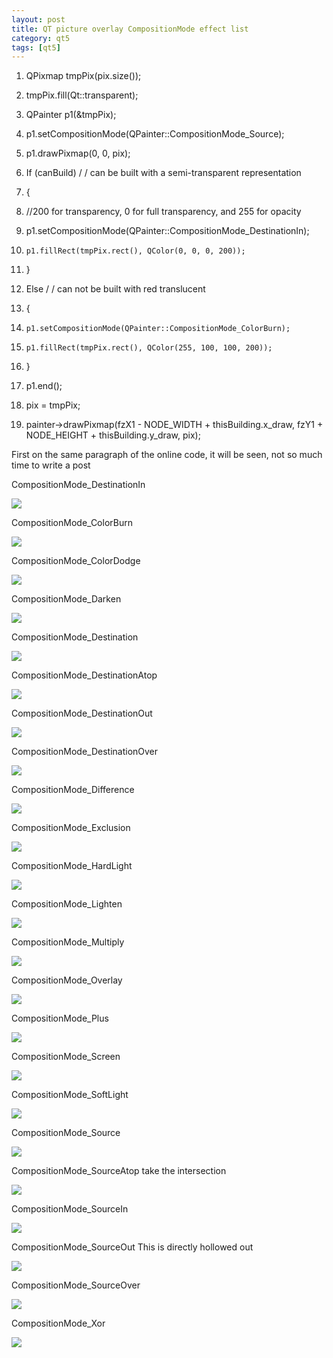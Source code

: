 ```yaml
---
layout: post
title: QT picture overlay CompositionMode effect list
category: qt5
tags: [qt5]
---
```

1. QPixmap tmpPix(pix.size());
    

2. tmpPix.fill(Qt::transparent);
    

3. QPainter p1(&tmpPix);
    

4. p1.setCompositionMode(QPainter::CompositionMode_Source);
    

5. p1.drawPixmap(0, 0, pix);
    

6. If (canBuild) / / can be built with a semi-transparent representation
    

7. {
    

8. 	 //200 for transparency, 0 for full transparency, and 255 for opacity
    

9.  p1.setCompositionMode(QPainter::CompositionMode_DestinationIn);
    

10. 	p1.fillRect(tmpPix.rect(), QColor(0, 0, 0, 200));
    

11. }
    

12.  Else / / can not be built with red translucent
    

13. {
    

14. 	p1.setCompositionMode(QPainter::CompositionMode_ColorBurn);
    

15. 	p1.fillRect(tmpPix.rect(), QColor(255, 100, 100, 200));
    

16. }
    

17. p1.end();
    

18. pix = tmpPix;
    

19. painter->drawPixmap(fzX1 - NODE_WIDTH + thisBuilding.x_draw, fzY1 + NODE_HEIGHT + thisBuilding.y_draw, pix);
    
    

First on the same paragraph of the online code, it will be seen, not so much time to write a post

CompositionMode\_DestinationIn

![](/public/assets/2021-07-25/d0d1583b1db1c52087c63b09b693b097.png)

CompositionMode\_ColorBurn

![](/public/assets/2021-07-25/da7ad9541fe2daf5c858f55ea5cac9bb.png)

CompositionMode\_ColorDodge

![](/public/assets/2021-07-25/3d161b2ed2b4d3f6f349241ae6098b93.png)

CompositionMode\_Darken

![](/public/assets/2021-07-25/3a3466d48bdb835797a5f444240f0396.png)

CompositionMode\_Destination

![](/public/assets/2021-07-25/5cad023c9b6214b16065825dbe815b9a.png)

CompositionMode\_DestinationAtop

![](/public/assets/2021-07-25/212addc3bc7e214b31bfaa8261a929aa.png)

CompositionMode\_DestinationOut

![](/public/assets/2021-07-25/0eaa67264f600a9a2d5b70925507a001.png)

CompositionMode\_DestinationOver

![](/public/assets/2021-07-25/9537ca88f464cb9fdea008ee4e8ad45b.png)

CompositionMode\_Difference

![](/public/assets/2021-07-25/3608746bb8fb888b603f032ab09c84d9.png)

CompositionMode\_Exclusion

![](/public/assets/2021-07-25/dbf17f2d03fc730cf5e88b85f98b3d56.png)

CompositionMode\_HardLight

![](/public/assets/2021-07-25/842842dad4e997410673a5661b82d8a0.png)

CompositionMode\_Lighten

![](/public/assets/2021-07-25/7784453aa2db89a8a052e66039bf408a.png)

CompositionMode\_Multiply

![](/public/assets/2021-07-25/60844f8ebafbd668f7e5e9135c5ae151.png)

CompositionMode\_Overlay

![](/public/assets/2021-07-25/71048778b669f6b8b91ef9b3dd25382e.png)

CompositionMode\_Plus

![](/public/assets/2021-07-25/e08b5b7c0a1293810174285c15b61d4b.png)

CompositionMode\_Screen

![](/public/assets/2021-07-25/1099a6047848483c2d9e951a524f86d2.png)

CompositionMode\_SoftLight

![](/public/assets/2021-07-25/ef9b6217e0fd270456cb95c203f95f86.png)

CompositionMode\_Source

![](/public/assets/2021-07-25/1599e2b5ffb363a543c127f09e678963.png)

CompositionMode\_SourceAtop take the intersection

![](/public/assets/2021-07-25/bc5819f6e9bef3d4088aca9a72977df1.png)

CompositionMode\_SourceIn 

![](/public/assets/2021-07-25/21231d816afce13a184e7d060f918e80.png)

CompositionMode\_SourceOut This is directly hollowed out

![](/public/assets/2021-07-25/88a35a772d6a4b0e4ed2e50efe71da0f.png)

CompositionMode\_SourceOver

![](/public/assets/2021-07-25/7cae5a9307b43ef6123aff5bb25603bf.png)

CompositionMode\_Xor 

![](/public/assets/2021-07-25/7698208aa2c81fe5d502d7aa907dc844.png)

[](http://qtxlsx.debao.me/)